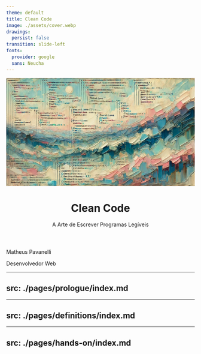 ```yaml
---
theme: default
title: Clean Code
image: ./assets/cover.webp
drawings:
  persist: false
transition: slide-left
fonts:
  provider: google
  sans: Neucha
---
```


<img src="/assets/cover.webp" class="absolute top-0 left-0" v-motion :initial="{x: 0}" :click-1='{x: 500, transition: {duration: 750}}' :leave='{x: 0}'/>

<div class="h-full w-1/2 flex flex-col justify-between">
  <header>
    <h1 v-click="2">Clean Code</h1>
    <p v-click="3">A Arte de Escrever Programas Legíveis</p>
  </header>
  <div v-motion :initial="{scale: 0, y: 20}" :click-4="{scale: 1, y: 0}" class="w-fit">
    <p class="!mt-0 !mb-1">Matheus <span class="font-bold" v-mark="{at: 5}">Pavanelli</span></p>
    <p class="!my-0 text-sm text-zinc-500">Desenvolvedor Web</p>
  </div>
</div>

---
src: ./pages/prologue/index.md
---

---
src: ./pages/definitions/index.md
---


---
src: ./pages/hands-on/index.md
---
